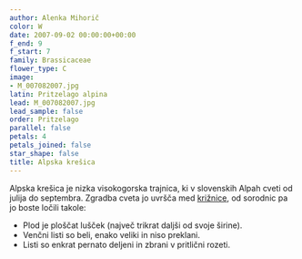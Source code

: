 ```yaml
---
author: Alenka Mihorič
color: W
date: 2007-09-02 00:00:00+00:00
f_end: 9
f_start: 7
family: Brassicaceae
flower_type: C
image:
- M_007082007.jpg
latin: Pritzelago alpina
lead: M_007082007.jpg
lead_sample: false
order: Pritzelago
parallel: false
petals: 4
petals_joined: false
star_shape: false
title: Alpska krešica
---
```

Alpska krešica je nizka visokogorska trajnica, ki v slovenskih Alpah cveti od julija do septembra. Zgradba cveta jo uvršča med [križnice](../family/brassicaceae/), od sorodnic pa jo boste ločili takole:

-   Plod je ploščat lušček (največ trikrat daljši od svoje širine).
-   Venčni listi so beli, enako veliki in niso preklani.
-   Listi so enkrat pernato deljeni in zbrani v pritlični rozeti.
